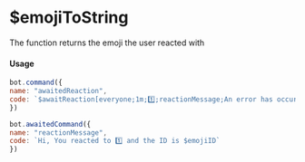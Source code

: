 # $emojiToString

The function returns the emoji the user reacted with

#### Usage

```javascript
bot.command({
name: "awaitedReaction",
code: `$awaitReaction[everyone;1m;1️⃣;reactionMessage;An error has occured`
})

bot.awaitedCommand({
name: "reactionMessage",
code: `Hi, You reacted to 1️⃣ and the ID is $emojiID`
})
```

